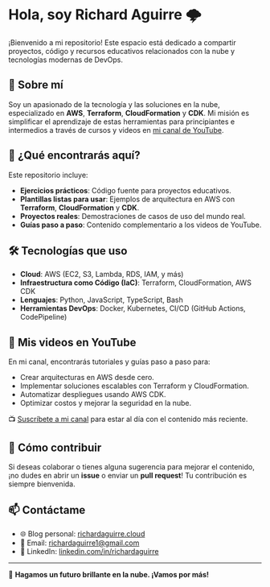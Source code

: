 # Hola, soy Richard Aguirre 🌩️

¡Bienvenido a mi repositorio! Este espacio está dedicado a compartir proyectos, código y recursos educativos relacionados con la nube y tecnologías modernas de DevOps.

## 🚀 Sobre mí
Soy un apasionado de la tecnología y las soluciones en la nube, especializado en **AWS**, **Terraform**, **CloudFormation** y **CDK**. Mi misión es simplificar el aprendizaje de estas herramientas para principiantes e intermedios a través de cursos y videos en [mi canal de YouTube](https://www.youtube.com/@richardaguirre.cloud).

## 🎯 ¿Qué encontrarás aquí?
Este repositorio incluye:
- **Ejercicios prácticos**: Código fuente para proyectos educativos.
- **Plantillas listas para usar**: Ejemplos de arquitectura en AWS con **Terraform**, **CloudFormation** y **CDK**.
- **Proyectos reales**: Demostraciones de casos de uso del mundo real.
- **Guías paso a paso**: Contenido complementario a los videos de YouTube.

## 🛠️ Tecnologías que uso
- **Cloud**: AWS (EC2, S3, Lambda, RDS, IAM, y más)
- **Infraestructura como Código (IaC)**: Terraform, CloudFormation, AWS CDK
- **Lenguajes**: Python, JavaScript, TypeScript, Bash
- **Herramientas DevOps**: Docker, Kubernetes, CI/CD (GitHub Actions, CodePipeline)

## 🎥 Mis videos en YouTube
En mi canal, encontrarás tutoriales y guías paso a paso para:
- Crear arquitecturas en AWS desde cero.
- Implementar soluciones escalables con Terraform y CloudFormation.
- Automatizar despliegues usando AWS CDK.
- Optimizar costos y mejorar la seguridad en la nube.

📺 [Suscríbete a mi canal](https://www.youtube.com/@richardaguirre.cloud) para estar al día con el contenido más reciente.

## 📝 Cómo contribuir
Si deseas colaborar o tienes alguna sugerencia para mejorar el contenido, ¡no dudes en abrir un **issue** o enviar un **pull request**! Tu contribución es siempre bienvenida.

## 📫 Contáctame
- 🌐 Blog personal: [richardaguirre.cloud](https://richardaguirre.cloud)
- 📧 Email: richardaguirre1@gmail.com
- 💼 LinkedIn: [linkedin.com/in/richardaguirre](www.linkedin.com/in/richardaguirrepg)

---

🎯 **Hagamos un futuro brillante en la nube. ¡Vamos por más!**
